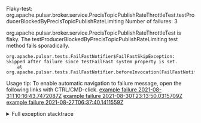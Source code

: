         
Flaky-test: org.apache.pulsar.broker.service.PrecisTopicPublishRateThrottleTest.testProducerBlockedByPrecisTopicPublishRateLimiting
Number of failures: 3

org.apache.pulsar.broker.service.PrecisTopicPublishRateThrottleTest is flaky. The testProducerBlockedByPrecisTopicPublishRateLimiting test method fails sporadically.

```
org.apache.pulsar.tests.FailFastNotifier$FailFastSkipException: Skipped after failure since testFailFast system property is set.
	at org.apache.pulsar.tests.FailFastNotifier.beforeInvocation(FailFastNotifier.java:88)

```

Usage tip: To enable automatic navigation to failure message, open the following links with CTRL/CMD-click.
[example failure 2021-08-31T10:16:43.7472087Z](https://github.com/apache/pulsar/runs/3471501156?check_suite_focus=true#step:10:2495)
[example failure 2021-08-30T23:13:50.0315709Z](https://github.com/apache/pulsar/runs/3467152431?check_suite_focus=true#step:9:1819)
[example failure 2021-08-27T06:37:40.1411559Z](https://github.com/apache/pulsar/runs/3440411059?check_suite_focus=true#step:9:3741)


<details>
<summary>Full exception stacktrace</summary>
<code><pre>
org.apache.pulsar.tests.FailFastNotifier$FailFastSkipException: Skipped after failure since testFailFast system property is set.
	at org.apache.pulsar.tests.FailFastNotifier.beforeInvocation(FailFastNotifier.java:88)

</pre></code>
</details>

